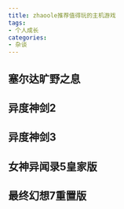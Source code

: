 ```yaml
---
title: zhaoole推荐值得玩的主机游戏
tags:
- 个人成长
categories:
- 杂谈
---
```




## 塞尔达旷野之息



## 异度神剑2



## 异度神剑3



## 女神异闻录5皇家版



## 最终幻想7重置版



